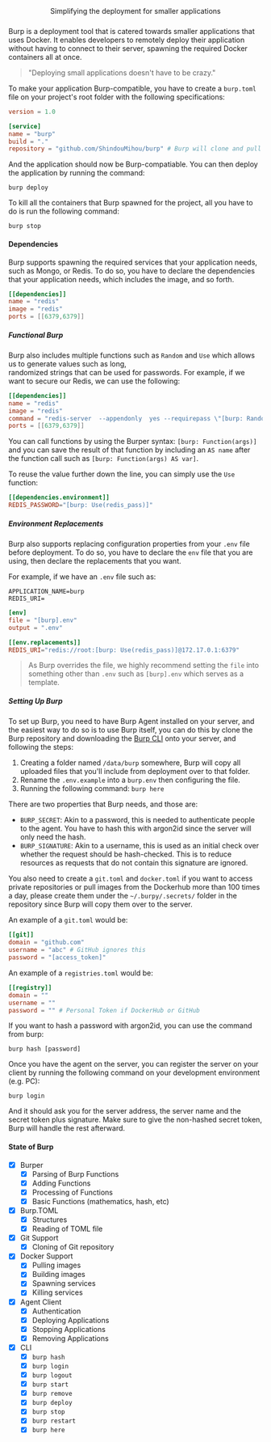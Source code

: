 <div align="center">Simplifying the deployment for smaller applications</div>

###

Burp is a deployment tool that is catered towards smaller applications that uses Docker. 
It enables developers to remotely deploy their application without having to connect to their 
server, spawning the required Docker containers all at once.

>  "Deploying small applications doesn't have to be crazy."

To make your application Burp-compatible, you have to create a `burp.toml` file on your project's 
root folder with the following specifications:
```toml
version = 1.0

[service]
name = "burp"
build = "."
repository = "github.com/ShindouMihou/burp" # Burp will clone and pull the source code from here
```

And the application should now be Burp-compatiable. You can then deploy the application by running the 
command:
```shell
burp deploy
```

To kill  all the containers that Burp spawned for the project, all you have to do is run the 
following command:
```shell
burp stop
```

#### Dependencies

Burp supports spawning the required services that your application needs, such as Mongo, or Redis. To do so, 
you have to declare the dependencies that your application needs, which includes the image, and so  forth.

```toml
[[dependencies]]
name = "redis"
image = "redis"
ports = [[6379,6379]]
```

##### Functional Burp

Burp also includes multiple functions such as `Random` and `Use` which allows us to generate values such as long,  
randomized strings that can be used for passwords. For example, if we want to secure our Redis, we can use the following:
```toml
[[dependencies]]
name = "redis"
image = "redis"
command = "redis-server  --appendonly  yes --requirepass \"[burp: Random(12) AS redis_pass]\""
ports = [[6379,6379]]
```

You can call functions by using the Burper syntax: `[burp: Function(args)]` and you can save the result of that function 
by including an `AS name` after the function call such as `[burp: Function(args) AS var]`.

To reuse the value further down the line, you can simply use the `Use` function:
```toml
[[dependencies.environment]]
REDIS_PASSWORD="[burp: Use(redis_pass)]"
```

##### Environment Replacements

Burp also supports replacing configuration properties from your `.env` file before deployment. To do so, you 
have to declare the `env` file that you are using, then declare the replacements that you want.

For example, if we have an `.env` file such as:
```dotenv
APPLICATION_NAME=burp
REDIS_URI=
```
```toml
[env]
file = "[burp].env"
output = ".env"

[[env.replacements]]
REDIS_URI="redis://root:[burp: Use(redis_pass)]@172.17.0.1:6379"
```

> As Burp overrides the file, we highly recommend setting the `file` into something other than `.env` such as 
> `[burp].env` which serves as a template.

##### Setting Up Burp

To set up Burp, you need to have Burp Agent installed on your server, and the easiest way to do so is to use Burp itself, 
you can do this by clone the Burp repository and downloading the [Burp CLI](https://github.com/ShindouMihou/burp/releases) onto 
your server, and following the steps:

1. Creating a folder named `/data/burp` somewhere, Burp will copy all uploaded files that you'll include from deployment over to that folder.
2. Rename the `.env.example` into a `burp.env` then configuring the file.
3. Running the following command: `burp here`

There are two properties that Burp needs, and those are:
- `BURP_SECRET`: Akin to a password, this is needed to authenticate people to the agent. You have to hash this with argon2id since
the server will only need the hash.
- `BURP_SIGNATURE`: Akin to a username, this is used as an initial check over whether the request should be hash-checked. This is 
to reduce resources as requests that do not contain this signature are ignored.

You also need to create a `git.toml` and `docker.toml` if you want to access private repositories or pull images 
from the Dockerhub more than 100 times a day, please create them under the `~/.burpy/.secrets/` folder in the repository since 
Burp will copy them over to the server.

An example of a `git.toml` would be:
```toml
[[git]]
domain = "github.com"
username = "abc" # GitHub ignores this
password = "[access_token]"
```

An example of a `registries.toml` would be:
```toml
[[registry]]
domain = ""
username = ""
password = "" # Personal Token if DockerHub or GitHub
```

If you want to hash a password with argon2id, you can use the command from burp:
```shell
burp hash [password]
```

Once you have the agent on the server, you can register the server on your client by running the following command on your 
development environment (e.g. PC):
```shell
burp login
```

And it should ask you for the server address, the server name and the secret token plus signature. Make sure to give the 
non-hashed secret token, Burp will handle the rest afterward.

#### State of Burp
- [x] Burper
  - [x] Parsing of Burp Functions
  - [x] Adding Functions
  - [x] Processing of Functions
  - [x] Basic Functions (mathematics, hash, etc)
- [x] Burp.TOML
  - [x] Structures
  - [x] Reading of TOML file
- [x] Git Support
  - [x] Cloning of Git repository
- [x] Docker Support
  - [x] Pulling images
  - [x] Building images
  - [x] Spawning services
  - [x] Killing services
- [x] Agent Client
  - [x] Authentication
  - [x] Deploying Applications
  - [x] Stopping Applications
  - [x] Removing Applications
- [x] CLI
  - [x] `burp hash`
  - [x] `burp login`
  - [x] `burp logout`
  - [x] `burp start`
  - [x] `burp remove`
  - [x] `burp deploy`
  - [x] `burp stop`
  - [x] `burp restart`
  - [x] `burp here`